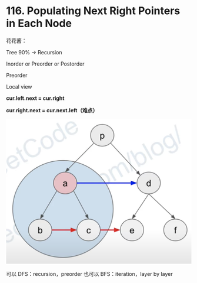 # 116. Populating Next Right Pointers in Each Node

花花酱：

Tree 90% -> Recursion 

Inorder or Preorder or Postorder 

Preorder 

Local view 

**cur.left.next = cur.right**

**cur.right.next = cur.next.left（难点）**

![116](https://github.com/McRose1/LeetCode/blob/master/src/images/%23116.png)
    
可以 DFS：recursion，preorder
也可以 BFS：iteration，layer by layer 

